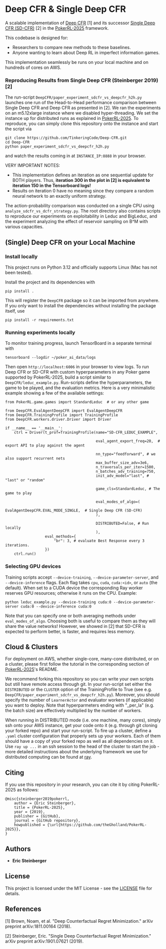 # Deep CFR & Single Deep CFR
A scalable implementation of [Deep CFR](https://arxiv.org/pdf/1811.00164.pdf) [1] and its successor
[Single Deep CFR (SD-CFR)](https://arxiv.org/pdf/1901.07621.pdf) [2] in the
[PokerRL-2025](https://github.com/theGholland/PokerRL-2025) framework.

This codebase is designed for:
- Researchers to compare new methods to these baselines.
- Anyone wanting to learn about Deep RL in imperfect information games.

This implementation seamlessly be runs on your local machine and on hundreds of cores on AWS.

### Reproducing Results from Single Deep CFR (Steinberger 2019) [2]
The run-script `DeepCFR/paper_experiment_sdcfr_vs_deepcfr_h2h.py` launches one run of the Head-to-Head performance
comparison between Single Deep CFR and Deep CFR as presented in [2]. We ran the experiments on an m5.12xlarge instance
where we disabled hyper-threading. We set the instance up for distributed runs as explained in
[PokerRL-2025](https://github.com/theGholland/PokerRL-2025). To reproduce, you can simply clone this repository onto the
instance and start the script via
```
git clone https://github.com/TinkeringCode/Deep-CFR.git
cd Deep-CFR
python paper_experiment_sdcfr_vs_deepcfr_h2h.py
```
and watch the results coming in at `INSTANCE_IP:8888` in your browser.

VERY IMPORTANT NOTES:
- This implementation defines an iteration as one sequential update for BOTH players. Thus, **iteration 300 in the plot in [2]
  is equivalent to iteration 150 in the Tensorboard logs!**
- Results on iteration 0 have no meaning since they compare a random neural network to an exactly uniform strategy.


 
The action-probability comparison was conducted on a single CPU using `analyze_sdcfr_vs_dcfr_strategy.py`.
The root directory also contains scripts to reproduce our experiments on exploitability in Leduc and BigLeduc, and 
the experiment analyzing the effect of reservoir sampling on B^M with various capacities.


## (Single) Deep CFR on your Local Machine

### Install locally
This project runs on Python 3.12 and officially supports Linux (Mac has not been tested).

Install the project and its dependencies with

```
pip install .
```

This will register the `DeepCFR` package so it can be imported from anywhere. If you only want to install the
dependencies without installing the package itself, use

```
pip install -r requirements.txt
```


### Running experiments locally
To monitor training progress, launch TensorBoard in a separate terminal with

```
tensorboard --logdir ~/poker_ai_data/logs
```

Then open `http://localhost:6006` in your browser to view logs. To run Deep CFR or SD-CFR with custom hyperparameters in
any Poker game supported by PokerRL-2025, build a script similar to `DeepCFR/leduc_example.py`. Run-scripts define
the hyperparameters, the game to be played, and the evaluation metrics. Here is a very minimalistic example showing a
few of the available settings:

```
from PokerRL.game.games import StandardLeduc  # or any other game

from DeepCFR.EvalAgentDeepCFR import EvalAgentDeepCFR
from DeepCFR.TrainingProfile import TrainingProfile
from DeepCFR.workers.driver.Driver import Driver

if __name__ == '__main__':
    ctrl = Driver(t_prof=TrainingProfile(name="SD-CFR_LEDUC_EXAMPLE",
    
                                         eval_agent_export_freq=20,  # export API to play against the agent
                                         
                                         nn_type="feedforward", # we also support recurrent nets
                                         max_buffer_size_adv=3e6,
                                         n_traversals_per_iter=1500,
                                         n_batches_adv_training=750,
                                         init_adv_model="last", # "last" or "random"

                                         game_cls=StandardLeduc, # The game to play     
                                         
                                         eval_modes_of_algo=(
                                             EvalAgentDeepCFR.EVAL_MODE_SINGLE,  # Single Deep CFR (SD-CFR)
                                         ),

                                         DISTRIBUTED=False, # Run locally
                                         ),
                  eval_methods={
                      "br": 3, # evaluate Best Response every 3 iterations.
                  })
    ctrl.run()
```

### Selecting GPU devices
Training scripts accept `--device-training`, `--device-parameter-server`, and `--device-inference` flags.
Each flag takes `cpu`, `cuda`, `cuda:<id>`, or `auto` (the default). When set to a CUDA device the
corresponding Ray worker reserves GPU resources; otherwise it runs on the CPU. Example:

```
python leduc_example.py --device-training cuda:0 --device-parameter-server cuda:0 --device-inference cuda:0
```
Note that you can specify one or both averaging methods under `eval_modes_of_algo`.
Choosing both is useful to compare them as they will share the value networks! However, we showed in [2] that SD-CFR
is expected to perform better, is faster, and requires less memory.
                                         

## Cloud & Clusters
For deployment on AWS, whether single-core, many-core distributed, or on a cluster, please first follow
the tutorial in the corresponding section of [PokerRL-2025](https://github.com/theGholland/PokerRL-2025)'s README.

We recommend forking this repository so you can write your own scripts but still have remote access through git.
In your run-script set either the `DISTRIBUTED` or the `CLUSTER` option of the TrainingProfile to True
(see e.g. `DeepCFR/paper_experiment_sdcfr_vs_deepcfr_h2h.py`).
Moreover, you should specify the number of `LearnerActor` and evaluator workers (if applicable) you want to deploy.
Note that hyperparmeters ending with "_per_la" (e.g. the batch size) are effectively multiplied by the number of
workers. 

When running in DISTRIBUTED mode (i.e. one machine, many cores), simply ssh onto your AWS instance, get your code
onto it (e.g. through git cloning your forked repo) and start your run-script.
To fire up a cluster, define a `.yaml` cluster configuration that properly sets up your workers. Each of them
should have a copy of your forked repo as well as all dependencies on it.
Use `ray up ...` in an ssh session to the head of the cluster to start the job - more detailed instructions about 
the underlying framework we use for distributed computing can be found at [ray](https://github.com/ray-project/ray).





## Citing
If you use this repository in your research, you can cite it by citing PokerRL-2025 as follows:
```
@misc{steinberger2019pokerrl,
    author = {Eric Steinberger},
    title = {PokerRL-2025},
    year = {2019},
    publisher = {GitHub},
    journal = {GitHub repository},
    howpublished = {\url{https://github.com/theGholland/PokerRL-2025}},
}
```




## Authors
* **Eric Steinberger**





## License
This project is licensed under the MIT License - see the [LICENSE](LICENSE) file for details.





## References
[1] Brown, Noam, et al. "Deep Counterfactual Regret Minimization." arXiv preprint arXiv:1811.00164 (2018).

[2] Steinberger, Eric. "Single Deep Counterfactual Regret Minimization." arXiv preprint arXiv:1901.07621 (2019).
